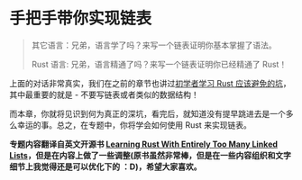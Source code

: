 # 手把手带你实现链表

> 其它语言：兄弟，语言学了吗？来写一个链表证明你基本掌握了语法。
> 
> Rust 语言: 兄弟，语言精通了吗？来写一个链表证明你已经精通了 Rust！


上面的对话非常真实，我们在之前的章节也讲过[初学者学习 Rust 应该避免的坑](https://course.rs/sth-you-should-not-do.html#千万别从链表或图开始练手)，其中最重要的就是 - 不要写链表或者类似的数据结构！

而本章，你就将见识到何为真正的深坑，看完后，就知道没有提早跳进去是一个多么幸运的事。总之，在专题中，你将学会如何使用 Rust 来实现链表。


**专题内容翻译自英文开源书 [Learning Rust With Entirely Too Many Linked Lists](https://rust-unofficial.github.io/too-many-lists/)，但是在内容上做了一些调整(原书虽然非常棒，但是在一些内容组织和文字细节上我觉得还是可以优化下的 ：D)，希望大家喜欢。**

